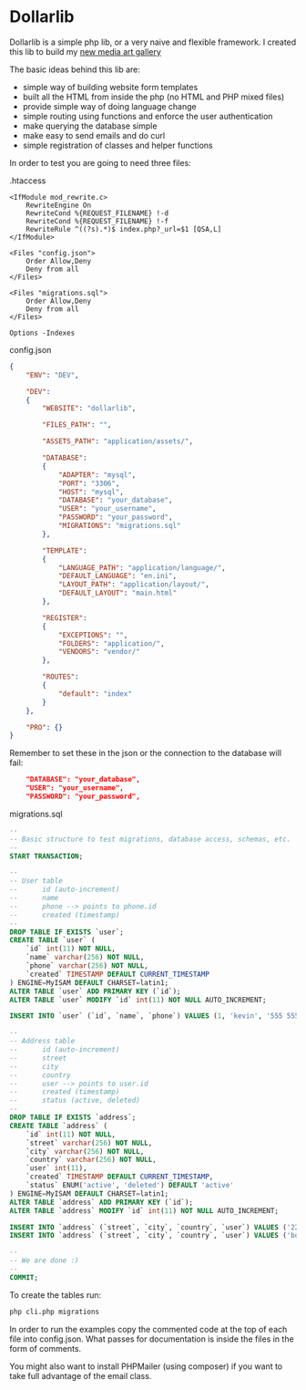 # Dollarlib

Dollarlib is a simple php lib, or a very naive and flexible framework.
I created this lib to build my [new media art gallery](https://eldiletante.com/)

The basic ideas behind this lib are:

- simple way of building website form templates
- built all the HTML from inside the php (no HTML and PHP mixed files)
- provide simple way of doing language change
- simple routing using functions and enforce the user authentication
- make querying the database simple
- make easy to send emails and do curl
- simple registration of classes and helper functions

In order to test you are going to need three files:

.htaccess

```Text
<IfModule mod_rewrite.c>
    RewriteEngine On
    RewriteCond %{REQUEST_FILENAME} !-d
    RewriteCond %{REQUEST_FILENAME} !-f
    RewriteRule ^((?s).*)$ index.php?_url=$1 [QSA,L]
</IfModule>

<Files "config.json">
    Order Allow,Deny
    Deny from all
</Files>

<Files "migrations.sql">
    Order Allow,Deny
    Deny from all
</Files>

Options -Indexes
```

config.json

```JSON
{
    "ENV": "DEV",

    "DEV": 
    {
        "WEBSITE": "dollarlib",

        "FILES_PATH": "",

        "ASSETS_PATH": "application/assets/",

        "DATABASE": 
        {
            "ADAPTER": "mysql",
            "PORT": "3306",
            "HOST": "mysql",
            "DATABASE": "your_database",
            "USER": "your_username",
            "PASSWORD": "your_password",
            "MIGRATIONS": "migrations.sql"
        },

        "TEMPLATE": 
        {
            "LANGUAGE_PATH": "application/language/",
            "DEFAULT_LANGUAGE": "en.ini",
            "LAYOUT_PATH": "application/layout/",
            "DEFAULT_LAYOUT": "main.html"
        },

        "REGISTER":
        {
            "EXCEPTIONS": "",
            "FOLDERS": "application/",
            "VENDORS": "vendor/"
        },

        "ROUTES":
        {
            "default": "index"
        }
    },

    "PRO": {}
}
```

Remember to set these in the json or the connection to the database will fail:

```JSON
    "DATABASE": "your_database",
    "USER": "your_username",
    "PASSWORD": "your_password",
```

migrations.sql

```SQL
--
-- Basic structure to test migrations, database access, schemas, etc.
-- 
START TRANSACTION;

--
-- User table
--      id (auto-increment)
--      name
--      phone --> points to phone.id
--      created (timestamp)
--
DROP TABLE IF EXISTS `user`;
CREATE TABLE `user` (
    `id` int(11) NOT NULL,
    `name` varchar(256) NOT NULL,
    `phone` varchar(256) NOT NULL,
    `created` TIMESTAMP DEFAULT CURRENT_TIMESTAMP
) ENGINE=MyISAM DEFAULT CHARSET=latin1;
ALTER TABLE `user` ADD PRIMARY KEY (`id`);
ALTER TABLE `user` MODIFY `id` int(11) NOT NULL AUTO_INCREMENT;

INSERT INTO `user` (`id`, `name`, `phone`) VALUES (1, 'kevin', '555 555 5555');

--
-- Address table
--      id (auto-increment)
--      street
--      city
--      country
--      user --> points to user.id
--      created (timestamp)
--      status (active, deleted)
--
DROP TABLE IF EXISTS `address`;
CREATE TABLE `address` (
    `id` int(11) NOT NULL,
    `street` varchar(256) NOT NULL,
    `city` varchar(256) NOT NULL,
    `country` varchar(256) NOT NULL,
    `user` int(11),
    `created` TIMESTAMP DEFAULT CURRENT_TIMESTAMP,
    `status` ENUM('active', 'deleted') DEFAULT 'active'
) ENGINE=MyISAM DEFAULT CHARSET=latin1;
ALTER TABLE `address` ADD PRIMARY KEY (`id`);
ALTER TABLE `address` MODIFY `id` int(11) NOT NULL AUTO_INCREMENT;

INSERT INTO `address` (`street`, `city`, `country`, `user`) VALUES ('2280 sw', 'miami', 'USA', 1);
INSERT INTO `address` (`street`, `city`, `country`, `user`) VALUES ('boltana 26', 'Madrid', 'Spain', 1);

--
-- We are done :)
--
COMMIT;
```

To create the tables run:

```bash
php cli.php migrations
```

In order to run the examples copy the commented code at the top of each file into config.json.
What passes for documentation is inside the files in the form of comments.

You might also want to install PHPMailer (using composer) if you want to take full advantage of the email class.
